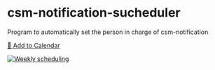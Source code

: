 # csm-notification-sucheduler

Program to automatically set the person in charge of csm-notification

[📅 Add to Calendar](webcal://raw.githubusercontent.com/launchableinc/csm-notification-scheduler/main/schedule.ics)

[![Weekly scheduling](https://github.com/launchableinc/csm-notification-sucheduler/actions/workflows/weekly.yml/badge.svg)](https://github.com/launchableinc/csm-notification-sucheduler/actions/workflows/weekly.yml)

